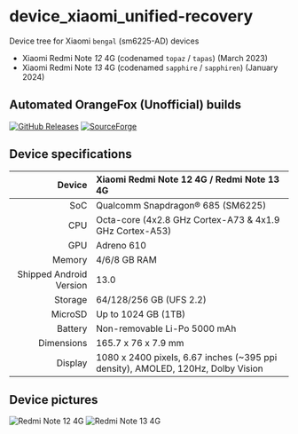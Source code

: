 # device_xiaomi_unified-recovery

Device tree for Xiaomi `bengal` (sm6225-AD) devices
- Xiaomi Redmi Note _12_ 4G (codenamed `topaz` / `tapas`) (March 2023)
- Xiaomi Redmi Note _13_ 4G (codenamed `sapphire` / `sapphiren`) (January 2024)

## Automated OrangeFox (Unofficial) builds
[![GitHub Releases](https://img.shields.io/github/downloads/chickendrop89/device_xiaomi_tapas-recovery/total?style=for-the-badge&logo=github&logoColor=white&label=GitHub%20releases&labelColor=black&color=orange)](https://github.com/chickendrop89/orangefox_device_xiaomi_tapas/releases)
[![SourceForge](https://img.shields.io/sourceforge/dt/orangefox-device-xiaomi-tapas?style=for-the-badge&logo=sourceforge&logoColor=white&label=SourceForge&labelColor=black&color=orange)](https://sourceforge.net/projects/orangefox-device-xiaomi-tapas/files)

## Device specifications

Device                  | Xiaomi Redmi Note 12 4G / Redmi Note 13 4G
-----------------------:|:-------------------------------------
SoC                     | Qualcomm Snapdragon® 685 (SM6225)
CPU                     | Octa-core (4x2.8 GHz Cortex-A73 & 4x1.9 GHz Cortex-A53)
GPU                     | Adreno 610
Memory                  | 4/6/8 GB RAM
Shipped Android Version | 13.0
Storage                 | 64/128/256 GB (UFS 2.2)
MicroSD                 | Up to 1024 GB (1TB)
Battery                 | Non-removable Li-Po 5000 mAh
Dimensions              | 165.7 x 76 x 7.9 mm
Display                 | 1080 x 2400 pixels, 6.67 inches (~395 ppi density), AMOLED, 120Hz, Dolby Vision

## Device pictures

![ Redmi Note 12 4G ](https://i02.appmifile.com/224_operator_sg/10/03/2023/cdf4a7f40a92668d1c8fe2fcc5045ea8.png "Redmi Note 12 4G")
![ Redmi Note 13 4G ](https://i02.appmifile.com/282_operator_sg/02/01/2024/3ed59552a4950465a43d4f3f9598d8b4.png "Redmi Note 13 4G")
